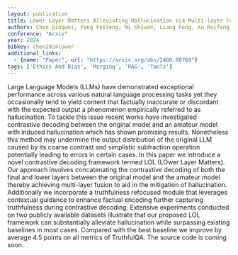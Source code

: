 ```yaml
---
layout: publication
title: Lower Layer Matters Alleviating Hallucination Via Multi-layer Fusion Contrastive Decoding With Truthfulness Refocused
authors: Chen Dingwei, Fang Feiteng, Ni Shiwen, Liang Feng, Xu Ruifeng, Yang Min, Li Chengming
conference: "Arxiv"
year: 2024
bibkey: chen2024lower
additional_links:
  - {name: "Paper", url: "https://arxiv.org/abs/2408.08769"}
tags: ['Ethics And Bias', 'Merging', 'RAG', 'Tools']
---
```

Large Language Models (LLMs) have demonstrated exceptional performance across various natural language processing tasks yet they occasionally tend to yield content that factually inaccurate or discordant with the expected output a phenomenon empirically referred to as hallucination. To tackle this issue recent works have investigated contrastive decoding between the original model and an amateur model with induced hallucination which has shown promising results. Nonetheless this method may undermine the output distribution of the original LLM caused by its coarse contrast and simplistic subtraction operation potentially leading to errors in certain cases. In this paper we introduce a novel contrastive decoding framework termed LOL (LOwer Layer Matters). Our approach involves concatenating the contrastive decoding of both the final and lower layers between the original model and the amateur model thereby achieving multi-layer fusion to aid in the mitigation of hallucination. Additionally we incorporate a truthfulness refocused module that leverages contextual guidance to enhance factual encoding further capturing truthfulness during contrastive decoding. Extensive experiments conducted on two publicly available datasets illustrate that our proposed LOL framework can substantially alleviate hallucination while surpassing existing baselines in most cases. Compared with the best baseline we improve by average 4.5 points on all metrics of TruthfulQA. The source code is coming soon.
